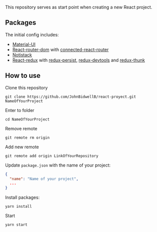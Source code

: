 This repository serves as start point when creating a new React project.

## Packages 

The initial config includes:

- [Material-UI](https://material-ui.com/)
- [React-router-dom](https://github.com/ReactTraining/react-router/tree/master/packages/react-router-dom) with [connected-react-router](https://github.com/supasate/connected-react-router)
- [Notistack](https://github.com/iamhosseindhv/notistack)
- [React-redux](https://github.com/reduxjs/react-redux) with [redux-persist](https://github.com/rt2zz/redux-persist), [redux-devtools](https://github.com/zalmoxisus/redux-devtools-extension) and [redux-thunk](https://github.com/reduxjs/redux-thunk)

## How to use

Clone this repository

```git
git clone https://github.com/JohnBidwellB/react-proyect.git NameOfYourProject
```

Enter to folder

```
cd NameOfYourProject
```

Remove remote 

```
git remote rm origin
```

Add new remote

```
git remote add origin LinkOfYourRepository
```

Update `package.json` with the name of your project:

```json
{
  "name": "Name of your project",
  ...
}
```

Install packages:

```
yarn install
```

Start

```
yarn start
```

